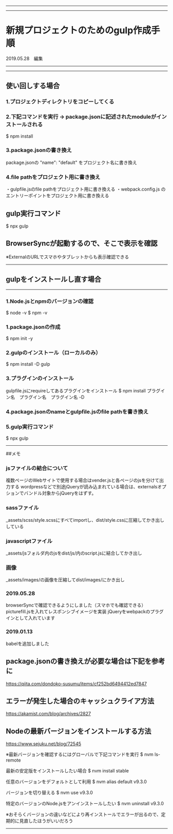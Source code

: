------------------------------
------------------------------

# 新規プロジェクトのためのgulp作成手順

2019.05.28　編集

------------------------------
------------------------------

## 使い回しする場合

### 1.プロジェクトディレクトリをコピーしてくる

### 2.下記コマンドを実行 → package.jsonに記述されたmoduleがインストールされる
$ npm install

### 3.package.jsonの書き換え
package.jsonの "name": "default" をプロジェクト名に書き換え


### 4.file pathをプロジェクト用に書き換え
・gulpfile.jsのfile pathをプロジェクト用に書き換える
・webpack.config.js のエントリーポイントをプロジェクト用に書き換える


## gulp実行コマンド
$ npx gulp

##  BrowserSyncが起動するので、そこで表示を確認
※ExternalのURLでスマホやタブレットからも表示確認できる

------------------------------

## gulpをインストールし直す場合

------------------------------
### 1.Node.jsとnpmのバージョンの確認
$ node -v
$ npm -v

### 1.package.jsonの作成
$ npm init -y

### 2.gulpのインストール（ローカルのみ）
$ npm install -D gulp

### 3.プラグインのインストール
gulpfile.jsにrequireしてあるプラグインをインストール
$ npm install プラグイン名　プラグイン名　プラグイン名 -D

### 4.package.jsonのnameとgulpfile.jsのfile pathを書き換え

### 5.gulp実行コマンド
$ npx gulp





---
##メモ

### jsファイルの結合について
複数ページのWebサイトで使用する場合はvender.jsと各ページのjsを分けて出力する
wordpressなどで別途jQueryが読み込まれている場合は、externalsオプションでバンドル対象からjQueryをはずす。

### sassファイル
_assets/scss/style.scssにすべてimportし、dist/style.cssに圧縮してかき出ししている

### javascriptファイル
_assets/jsフォルダ内のjsをdist/js/内のscript.jsに結合してかき出し

### 画像
_assets/images/の画像を圧縮してdist/images/にかき出し

### 2019.05.28
browserSyncで確認できるようにしました（スマホでも確認できる）
picturefill.jsを入れてレスポンシブイメージを実装
jQueryをwebpackのプラグインとして入れています

### 2019.01.13
babelを追加しました

## package.jsonの書き換えが必要な場合は下記を参考に
https://qiita.com/dondoko-susumu/items/cf252bd6494412ed7847

## エラーが発生した場合のキャッシュクライア方法
https://akamist.com/blog/archives/2827

## Nodeの最新バージョンをインストールする方法
https://www.sejuku.net/blog/72545

※最新バージョンを確認するにはグローバルで下記コマンドを実行
$ nvm ls-remote

最新の安定版をインストールしたい場合
$ nvm install stable

任意のバージョンをデフォルトとして利用
$ nvm alias default v9.3.0

バージョンを切り替える
$ nvm use v9.3.0

特定のバージョンのNode.jsをアンインストールしたい
$ nvm uninstall v9.3.0

※おそらくバージョンの違いなどにより再インストールでエラーが出るので、定期的に見直したほうがいいだろう

<!-- 下記の方法は古いバージョン用--------
実行コマンドは $ npm run gulp

※ローカルのgulpを実行するようにpackage.jsonのscriptに下記を追加しているから
"scripts": {
    "gulp": "gulp",
    "start": "gulp"
  },
 ----------------------------------->

---